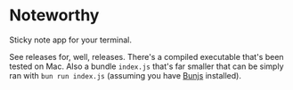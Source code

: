 # Noteworthy

Sticky note app for your terminal.

See releases for, well, releases. There's a compiled executable that's been tested on Mac. Also a bundle `index.js` that's far smaller that can be simply ran with `bun run index.js` (assuming you have [Bunjs](https://bun.sh/) installed).
